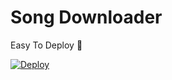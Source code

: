 # Song Downloader

Easy To Deploy 🤗

[![Deploy](https://www.herokucdn.com/deploy/button.svg)](https://heroku.com/deploy?template=https://github.com/Vihara2/songdownloader.git)




